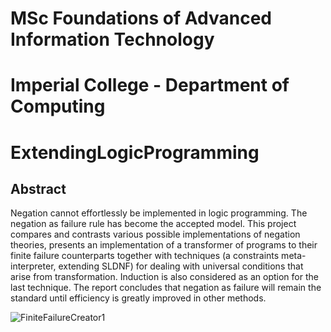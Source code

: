 # MSc Foundations of Advanced Information Technology 
# Imperial College - Department of Computing

# ExtendingLogicProgramming


## Abstract

Negation cannot effortlessly be implemented in logic programming. The negation as failure rule has become the accepted model. This project compares and contrasts various possible implementations of negation theories, presents an implementation of a transformer of programs to their finite failure counterparts together with techniques (a constraints meta-interpreter, extending SLDNF) for dealing with universal conditions that arise from transformation. Induction is also considered as an option for the last technique. The report concludes that negation as failure will remain the standard until efficiency is greatly improved in other methods. 


![FiniteFailureCreator1](https://user-images.githubusercontent.com/19819315/140559987-de572b7e-01dc-46e4-abaf-9696c7ec73aa.jpg)

